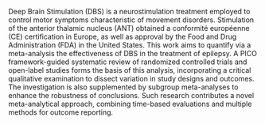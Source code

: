 Deep Brain Stimulation (DBS) is a neurostimulation treatment employed to control motor symptoms characteristic of movement disorders. Stimulation of the anterior thalamic nucleus (ANT) obtained a conformité européenne (CE) certification in Europe, as well as approval by the Food and Drug Administration (FDA) in the United States. This work aims to quantify via a meta-analysis the effectiveness of DBS in the treatment of epilepsy. A PICO framework-guided systematic review of randomized controlled trials and open-label studies forms the basis of this analysis, incorporating a critical qualitative examination to dissect variation in study designs and outcomes. The investigation is also supplemented by subgroup meta-analyses to enhance the robustness of conclusions. Such research contributes a novel meta-analytical approach, combining time-based evaluations and multiple methods for outcome reporting. 
